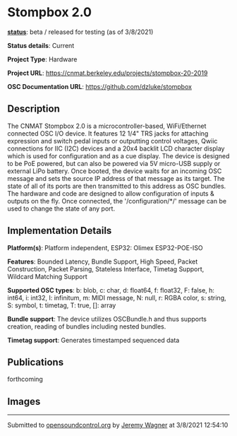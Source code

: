 # Stompbox 2.0

**[status](../implementation-status.html)**: beta / released for testing (as of 3/8/2021)

**Status details**: 
Current

**Project Type**: Hardware

**Project URL**: <https://cnmat.berkeley.edu/projects/stompbox-20-2019>

**OSC Documentation URL**: <https://github.com/dzluke/stompbox>

## Description

The CNMAT Stompbox 2.0 is a microcontroller-based, WiFi/Ethernet connected OSC I/O device.  It features 12 1/4" TRS jacks for attaching expression and switch pedal inputs or outputting control voltages, Qwiic connections for IIC (I2C) devices and a 20x4 backlit LCD character display which is used for configuration and as a cue display. The device is designed to be PoE powered, but can also be powered via 5V micro-USB supply or external LiPo battery.  Once booted, the device waits for an incoming OSC message and sets the source IP address of that message as its target.  The state of all of its ports are then transmitted to this address as OSC bundles.  The hardware and code are designed to allow configuration of inputs & outputs on the fly.  Once connected, the '/configuration/*/' message can be used to change the state of any port.

## Implementation Details

**Platform(s)**: Platform independent, ESP32: Olimex ESP32-POE-ISO

**Features**: Bounded Latency, Bundle Support, High Speed, Packet Construction, Packet Parsing, Stateless Interface, Timetag Support, Wildcard Matching Support

**Supported OSC types**: b: blob, c: char, d: float64, f: float32, F: false, h: int64, i: int32, I: infinitum, m: MIDI message, N: null, r: RGBA color, s: string, S: symbol, t: timetag, T: true, []: array

**Bundle support**: The device utilizes OSCBundle.h and thus supports creation, reading of bundles including nested bundles.

**Timetag support**: Generates timestamped sequenced data

## Publications 

forthcoming

## Images 

<forthcoming>

---
Submitted to [opensoundcontrol.org](https://opensoundcontrol.org) by [Jeremy Wagner](https://www.jeremywagner.info) at 3/8/2021 12:54:10
